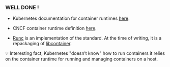
<br>

### WELL DONE !

* Kubernetes documentation for container runtimes [here](https://kubernetes.io/docs/setup/production-environment/container-runtimes/).

* CNCF container runtime definition [here](https://landscape.cncf.io/guide#runtime--container-runtime).

* [Runc](https://github.com/opencontainers/runc) is an implementation of the standard. At the time of writing, it is a repackaging of [libcontainer](https://github.com/docker/libcontainer).

💡 Interesting fact, Kubernetes "doesn’t know" how to run containers it relies on the container runtime for running and managing containers on a host.